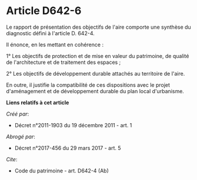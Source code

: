 # Article D642-6

Le rapport de présentation des objectifs de l'aire comporte une synthèse du diagnostic défini à l'article D. 642-4. 

Il énonce, en les mettant en cohérence : 

1° Les objectifs de protection et de mise en valeur du patrimoine, de qualité de l'architecture et de traitement des
espaces ; 

2° Les objectifs de développement durable attachés au territoire de l'aire. 

En outre, il justifie la compatibilité de ces dispositions avec le projet d'aménagement et de développement durable du plan
local d'urbanisme.

**Liens relatifs à cet article**

_Créé par_:

  - Décret n°2011-1903 du 19 décembre 2011 - art. 1

_Abrogé par_:

  - Décret n°2017-456 du 29 mars 2017 - art. 5

_Cite_:

  - Code du patrimoine - art. D642-4 (Ab)
